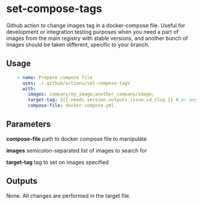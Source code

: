 # set-compose-tags
Github action to change images tag in a docker-compose file. Useful for development or integration testing purposes when you need a part of images from the main registry with stable versions, and another bunch of images should be taken different, specific to your branch. 

## Usage
```yml
    - name: Prepare compose file
      uses: ./.github/actions/set-compose-tags
      with:
        images: company/my_image;another_company/image;
        target-tag: ${{ needs.version.outputs.issue_id_slug }} # or any fixed value
        compose-file: docker-compose.yml
```
## Parameters
**compose-file** path to docker compose file to manipulate

**images** semicolon-separated list of images to search for

**target-tag** tag to set on images specified

## Outputs
 None. All changes are performed in the target file. 
